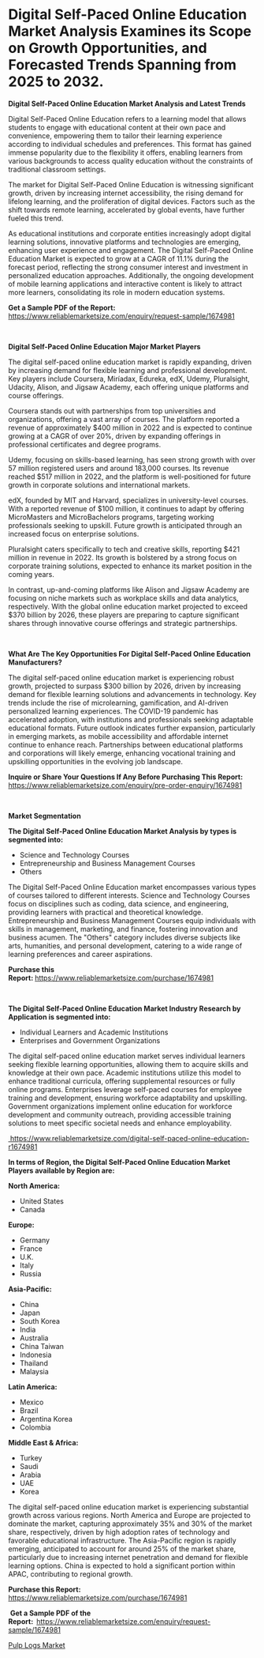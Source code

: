 <p><h1>Digital Self-Paced Online Education Market Analysis Examines its Scope on Growth Opportunities, and Forecasted Trends Spanning from 2025 to 2032.</h1></p><p><strong>Digital Self-Paced Online Education Market Analysis and Latest Trends</strong></p>
<p><p>Digital Self-Paced Online Education refers to a learning model that allows students to engage with educational content at their own pace and convenience, empowering them to tailor their learning experience according to individual schedules and preferences. This format has gained immense popularity due to the flexibility it offers, enabling learners from various backgrounds to access quality education without the constraints of traditional classroom settings.</p><p>The market for Digital Self-Paced Online Education is witnessing significant growth, driven by increasing internet accessibility, the rising demand for lifelong learning, and the proliferation of digital devices. Factors such as the shift towards remote learning, accelerated by global events, have further fueled this trend. </p><p>As educational institutions and corporate entities increasingly adopt digital learning solutions, innovative platforms and technologies are emerging, enhancing user experience and engagement. The Digital Self-Paced Online Education Market is expected to grow at a CAGR of 11.1% during the forecast period, reflecting the strong consumer interest and investment in personalized education approaches. Additionally, the ongoing development of mobile learning applications and interactive content is likely to attract more learners, consolidating its role in modern education systems.</p></p>
<p><strong>Get a Sample PDF of the Report:&nbsp;</strong> <a href="https://www.reliablemarketsize.com/enquiry/request-sample/1674981?utm_campaign=3166&utm_medium=2&utm_source=Github&utm_content=ia&utm_term=25032025&utm_id=digital-self-paced-online-education">https://www.reliablemarketsize.com/enquiry/request-sample/1674981</a></p>
<p>&nbsp;</p>
<p><strong>Digital Self-Paced Online Education Major Market Players</strong></p>
<p><p>The digital self-paced online education market is rapidly expanding, driven by increasing demand for flexible learning and professional development. Key players include Coursera, Miríadax, Edureka, edX, Udemy, Pluralsight, Udacity, Alison, and Jigsaw Academy, each offering unique platforms and course offerings.</p><p>Coursera stands out with partnerships from top universities and organizations, offering a vast array of courses. The platform reported a revenue of approximately $400 million in 2022 and is expected to continue growing at a CAGR of over 20%, driven by expanding offerings in professional certificates and degree programs.</p><p>Udemy, focusing on skills-based learning, has seen strong growth with over 57 million registered users and around 183,000 courses. Its revenue reached $517 million in 2022, and the platform is well-positioned for future growth in corporate solutions and international markets.</p><p>edX, founded by MIT and Harvard, specializes in university-level courses. With a reported revenue of $100 million, it continues to adapt by offering MicroMasters and MicroBachelors programs, targeting working professionals seeking to upskill. Future growth is anticipated through an increased focus on enterprise solutions.</p><p>Pluralsight caters specifically to tech and creative skills, reporting $421 million in revenue in 2022. Its growth is bolstered by a strong focus on corporate training solutions, expected to enhance its market position in the coming years.</p><p>In contrast, up-and-coming platforms like Alison and Jigsaw Academy are focusing on niche markets such as workplace skills and data analytics, respectively. With the global online education market projected to exceed $370 billion by 2026, these players are preparing to capture significant shares through innovative course offerings and strategic partnerships.</p></p>
<p>&nbsp;</p>
<p><strong>What Are The Key Opportunities For Digital Self-Paced Online Education Manufacturers?</strong></p>
<p><p>The digital self-paced online education market is experiencing robust growth, projected to surpass $300 billion by 2026, driven by increasing demand for flexible learning solutions and advancements in technology. Key trends include the rise of microlearning, gamification, and AI-driven personalized learning experiences. The COVID-19 pandemic has accelerated adoption, with institutions and professionals seeking adaptable educational formats. Future outlook indicates further expansion, particularly in emerging markets, as mobile accessibility and affordable internet continue to enhance reach. Partnerships between educational platforms and corporations will likely emerge, enhancing vocational training and upskilling opportunities in the evolving job landscape.</p></p>
<p><strong>Inquire or Share Your Questions If Any Before Purchasing This Report:</strong> <a href="https://www.reliablemarketsize.com/enquiry/pre-order-enquiry/1674981?utm_campaign=3166&utm_medium=2&utm_source=Github&utm_content=ia&utm_term=25032025&utm_id=digital-self-paced-online-education">https://www.reliablemarketsize.com/enquiry/pre-order-enquiry/1674981</a></p>
<p>&nbsp;</p>
<p><strong>Market Segmentation</strong></p>
<p><strong>The Digital Self-Paced Online Education Market Analysis by types is segmented into:</strong></p>
<p><ul><li>Science and Technology Courses</li><li>Entrepreneurship and Business Management Courses</li><li>Others</li></ul></p>
<p><p>The Digital Self-Paced Online Education market encompasses various types of courses tailored to different interests. Science and Technology Courses focus on disciplines such as coding, data science, and engineering, providing learners with practical and theoretical knowledge. Entrepreneurship and Business Management Courses equip individuals with skills in management, marketing, and finance, fostering innovation and business acumen. The "Others" category includes diverse subjects like arts, humanities, and personal development, catering to a wide range of learning preferences and career aspirations.</p></p>
<p><strong>Purchase this Report:&nbsp;</strong><a href="https://www.reliablemarketsize.com/purchase/1674981?utm_campaign=3166&utm_medium=2&utm_source=Github&utm_content=ia&utm_term=25032025&utm_id=digital-self-paced-online-education">https://www.reliablemarketsize.com/purchase/1674981</a></p>
<p>&nbsp;</p>
<p><strong>The Digital Self-Paced Online Education Market Industry Research by Application is segmented into:</strong></p>
<p><ul><li>Individual Learners and Academic Institutions</li><li>Enterprises and Government Organizations</li></ul></p>
<p><p>The digital self-paced online education market serves individual learners seeking flexible learning opportunities, allowing them to acquire skills and knowledge at their own pace. Academic institutions utilize this model to enhance traditional curricula, offering supplemental resources or fully online programs. Enterprises leverage self-paced courses for employee training and development, ensuring workforce adaptability and upskilling. Government organizations implement online education for workforce development and community outreach, providing accessible training solutions to meet specific societal needs and enhance employability.</p></p>
<p><a href="https://www.reliablemarketsize.com/digital-self-paced-online-education-r1674981?utm_campaign=3166&utm_medium=2&utm_source=Github&utm_content=ia&utm_term=25032025&utm_id=digital-self-paced-online-education">&nbsp;https://www.reliablemarketsize.com/digital-self-paced-online-education-r1674981</a></p>
<p><strong>In terms of Region, the Digital Self-Paced Online Education Market Players available by Region are:</strong></p>
<p>
    <p> <strong> North America: </strong>
        <ul>
            <li>United States</li>
            <li>Canada</li>
        </ul>
        </p> 
    <p> <strong> Europe: </strong>
        <ul>
            <li>Germany</li>
            <li>France</li>
            <li>U.K.</li>
            <li>Italy</li>
            <li>Russia</li>
        </ul>
        </p> 
    <p> <strong> Asia-Pacific: </strong>
        <ul>
            <li>China</li>
            <li>Japan</li>
            <li>South Korea</li>
            <li>India</li>
            <li>Australia</li>
            <li>China Taiwan</li>
            <li>Indonesia</li>
            <li>Thailand</li>
            <li>Malaysia</li>
        </ul>
        </p> 
    <p> <strong> Latin America: </strong>
        <ul>
            <li>Mexico</li>
            <li>Brazil</li>
            <li>Argentina Korea</li>
            <li>Colombia</li>
        </ul>
        </p> 
    <p> <strong> Middle East & Africa: </strong>
        <ul>
            <li>Turkey</li>
            <li>Saudi</li>
            <li>Arabia</li>
            <li>UAE</li>
            <li>Korea</li>
        </ul>
    </p>
    </p>
<p><p>The digital self-paced online education market is experiencing substantial growth across various regions. North America and Europe are projected to dominate the market, capturing approximately 35% and 30% of the market share, respectively, driven by high adoption rates of technology and favorable educational infrastructure. The Asia-Pacific region is rapidly emerging, anticipated to account for around 25% of the market share, particularly due to increasing internet penetration and demand for flexible learning options. China is expected to hold a significant portion within APAC, contributing to regional growth.</p></p>
<p><strong>Purchase this Report: </strong><a href="https://www.reliablemarketsize.com/purchase/1674981?utm_campaign=3166&utm_medium=2&utm_source=Github&utm_content=ia&utm_term=25032025&utm_id=digital-self-paced-online-education">https://www.reliablemarketsize.com/purchase/1674981</a></p>
<p>&nbsp;<strong>Get a Sample PDF of the Report:&nbsp;&nbsp;</strong><a href="https://www.reliablemarketsize.com/enquiry/request-sample/1674981?utm_campaign=3166&utm_medium=2&utm_source=Github&utm_content=ia&utm_term=25032025&utm_id=digital-self-paced-online-education">https://www.reliablemarketsize.com/enquiry/request-sample/1674981</a></p>
<p><strong></strong></p>
<p><p><a href="https://github.com/mohmodsiason/Market-Research-Report-List-1/blob/main/pulp-logs-market.md?utm_campaign=3166&utm_medium=2&utm_source=Github&utm_content=ia&utm_term=25032025&utm_id=digital-self-paced-online-education">Pulp Logs Market</a></p></p>